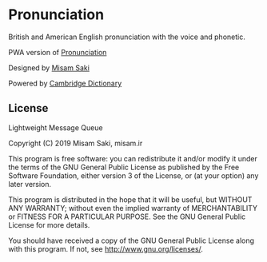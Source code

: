 # Pronunciation

British and American English pronunciation with the voice and phonetic.

PWA version of [Pronunciation](https://cafebazaar.ir/app/ir.misam.pronunciation)

Designed by [Misam Saki](http://misam.ir)

Powered by [Cambridge Dictionary](https://dictionary.cambridge.org)

## License

Lightweight Message Queue

Copyright (C) 2019  Misam Saki, misam.ir

This program is free software: you can redistribute it and/or modify
it under the terms of the GNU General Public License as published by
the Free Software Foundation, either version 3 of the License, or
(at your option) any later version.

This program is distributed in the hope that it will be useful,
but WITHOUT ANY WARRANTY; without even the implied warranty of
MERCHANTABILITY or FITNESS FOR A PARTICULAR PURPOSE.  See the
GNU General Public License for more details.

You should have received a copy of the GNU General Public License
along with this program.  If not, see <http://www.gnu.org/licenses/>.
